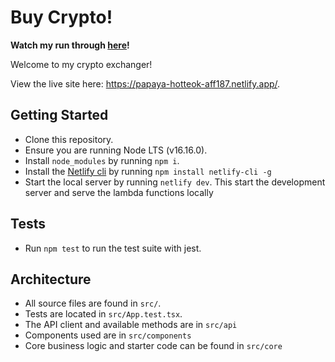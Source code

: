 # Buy Crypto!

**Watch my run through [here]()!**

Welcome to my crypto exchanger!

View the live site here: https://papaya-hotteok-aff187.netlify.app/.

## Getting Started

- Clone this repository.
- Ensure you are running Node LTS (v16.16.0).
- Install `node_modules` by running `npm i`.
- Install the [Netlify cli](https://docs.netlify.com/cli/get-started/) by running `npm install netlify-cli -g`
- Start the local server by running `netlify dev`. This start the development server and serve the lambda functions locally

## Tests

- Run `npm test` to run the test suite with jest.

## Architecture

- All source files are found in `src/`.
- Tests are located in `src/App.test.tsx`.
- The API client and available methods are in `src/api`
- Components used are in `src/components`
- Core business logic and starter code can be found in `src/core`
